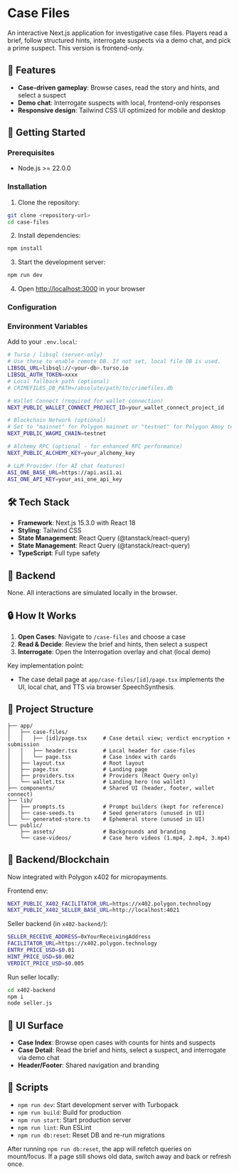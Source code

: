 # Case Files

An interactive Next.js application for investigative case files. Players read a brief, follow structured hints, interrogate suspects via a demo chat, and pick a prime suspect. This version is frontend-only.

## 🌟 Features

- **Case-driven gameplay**: Browse cases, read the story and hints, and select a suspect
- **Demo chat**: Interrogate suspects with local, frontend-only responses
- **Responsive design**: Tailwind CSS UI optimized for mobile and desktop

## 🚀 Getting Started

### Prerequisites

- Node.js >= 22.0.0

### Installation

1. Clone the repository:
```bash
git clone <repository-url>
cd case-files
```

2. Install dependencies:
```bash
npm install
```

3. Start the development server:
```bash
npm run dev
```

4. Open [http://localhost:3000](http://localhost:3000) in your browser

### Configuration

### Environment Variables

Add to your `.env.local`:
```bash
# Turso / libsql (server-only)
# Use these to enable remote DB. If not set, local file DB is used.
LIBSQL_URL=libsql://<your-db>.turso.io
LIBSQL_AUTH_TOKEN=xxxx
# Local fallback path (optional)
# CRIMEFILES_DB_PATH=/absolute/path/to/crimefiles.db

# Wallet Connect (required for wallet connection)
NEXT_PUBLIC_WALLET_CONNECT_PROJECT_ID=your_wallet_connect_project_id

# Blockchain Network (optional)
# Set to "mainnet" for Polygon mainnet or "testnet" for Polygon Amoy testnet (default: testnet)
NEXT_PUBLIC_WAGMI_CHAIN=testnet

# Alchemy RPC (optional - for enhanced RPC performance)
NEXT_PUBLIC_ALCHEMY_KEY=your_alchemy_key

# LLM Provider (for AI chat features)
ASI_ONE_BASE_URL=https://api.asi1.ai
ASI_ONE_API_KEY=your_asi_one_api_key
```

## 🛠️ Tech Stack

- **Framework**: Next.js 15.3.0 with React 18
- **Styling**: Tailwind CSS
- **State Management**: React Query (@tanstack/react-query)
- **State Management**: React Query (@tanstack/react-query)
- **TypeScript**: Full type safety

## 🔧 Backend

None. All interactions are simulated locally in the browser.

## 🔒 How It Works

1. **Open Cases**: Navigate to `/case-files` and choose a case
2. **Read & Decide**: Review the brief and hints, then select a suspect
3. **Interrogate**: Open the Interrogation overlay and chat (local demo)

Key implementation point:

- The case detail page at `app/case-files/[id]/page.tsx` implements the UI, local chat, and TTS via browser SpeechSynthesis.

## 📁 Project Structure

```
├── app/
│   ├── case-files/
│   │   ├── [id]/page.tsx     # Case detail view; verdict encryption + submission
│   │   ├── header.tsx        # Local header for case-files
│   │   └── page.tsx          # Case index with cards
│   ├── layout.tsx            # Root layout
│   ├── page.tsx              # Landing page
│   ├── providers.tsx         # Providers (React Query only)
│   └── wallet.tsx            # Landing hero (no wallet)
├── components/               # Shared UI (header, footer, wallet connect)
├── lib/
│   ├── prompts.ts            # Prompt builders (kept for reference)
│   ├── case-seeds.ts         # Seed generators (unused in UI)
│   └── generated-store.ts    # Ephemeral store (unused in UI)
└── public/
    ├── assets/               # Backgrounds and branding
    └── case-videos/          # Case hero videos (1.mp4, 2.mp4, 3.mp4)
```

## 🔗 Backend/Blockchain

Now integrated with Polygon x402 for micropayments.

Frontend env:

```bash
NEXT_PUBLIC_X402_FACILITATOR_URL=https://x402.polygon.technology
NEXT_PUBLIC_X402_SELLER_BASE_URL=http://localhost:4021
```

Seller backend (in `x402-backend/`):

```bash
SELLER_RECEIVE_ADDRESS=0xYourReceivingAddress
FACILITATOR_URL=https://x402.polygon.technology
ENTRY_PRICE_USD=$0.01
HINT_PRICE_USD=$0.002
VERDICT_PRICE_USD=$0.005
```

Run seller locally:

```bash
cd x402-backend
npm i
node seller.js
```

## 🎨 UI Surface

- **Case Index**: Browse open cases with counts for hints and suspects
- **Case Detail**: Read the brief and hints, select a suspect, and interrogate via demo chat
- **Header/Footer**: Shared navigation and branding

## 📝 Scripts

- `npm run dev`: Start development server with Turbopack
- `npm run build`: Build for production
- `npm run start`: Start production server
- `npm run lint`: Run ESLint
 - `npm run db:reset`: Reset DB and re-run migrations

After running `npm run db:reset`, the app will refetch queries on mount/focus. If a page still shows old data, switch away and back or refresh once.
